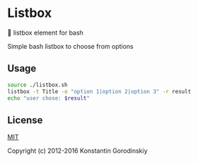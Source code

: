 # Listbox
💬 listbox element for bash

Simple bash listbox to choose from options

## Usage
```bash
source ./listbox.sh
listbox -t Title -o "option 1|option 2|option 3" -r result
echo "user chose: $result"
```

## License

[MIT](http://opensource.org/licenses/MIT)

Copyright (c) 2012-2016 Konstantin Gorodinskiy

